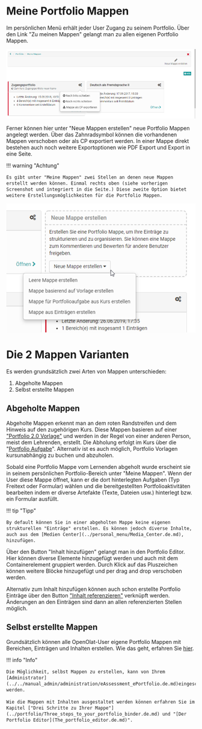 # Meine Portfolio Mappen

Im persönlichen Menü erhält jeder User Zugang zu seinem Portfolio. Über den Link "Zu meinen Mappen" gelangt man zu allen eigenen Portfolio Mappen.

![meine_mappen.png](assets/portfolio_meine_mappen.png)

Ferner können hier unter "Neue Mappen erstellen" neue Portfolio Mappen angelegt werden. Über das Zahnradsymbol können die vorhandenen Mappen verschoben oder als CP exportiert werden. In einer Mappe direkt bestehen auch noch weitere Exportoptionen wie PDF Export und Export in eine Seite.

!!! warning "Achtung"

    Es gibt unter "Meine Mappen" zwei Stellen an denen neue Mappen erstellt werden können. Einmal rechts oben (siehe vorherigen Screenshot und integriert in die Seite.) Diese zweite Option bietet weitere Erstellungsmöglichkeiten für die Portfolio Mappen.

![mappe_erstellen.png](assets/portfolio_mappe_erstellen2.jpg.png)

# Die 2 Mappen Varianten

Es werden grundsätzlich zwei Arten von Mappen unterschieden:

1. Abgeholte Mappen
2. Selbst erstellte Mappen

## Abgeholte Mappen

Abgeholte Mappen erkennt man an dem roten Randstreifen und dem Hinweis auf den zugehörigen Kurs. Diese Mappen basieren auf einer ["Portfolio 2.0 Vorlage"](../learningresources/Portfolio_template_Creation.de.md) und werden in der Regel von einer anderen Person, meist dem Lehrenden, erstellt. Die Abholung erfolgt im Kurs über die "[Portfolio Aufgabe](../learningresources/Portfolio_task_and_assignment_Collecting_and_editing.de.md)". Alternativ ist es auch möglich, Portfolio Vorlagen kursunabhängig zu buchen und abzuholen.

Sobald eine Portfolio Mappe vom Lernenden abgeholt wurde erscheint sie in seinem persönlichen Portfolio-Bereich unter "Meine Mappen". Wenn der User diese Mappe öffnet, kann er die dort hinterlegten Aufgaben (Typ Freitext oder Formular) wählen und die bereitgestellten Portfolioaktivitäten bearbeiten indem er diverse Artefakte (Texte, Dateien usw.) hinterlegt bzw. ein Formular ausfüllt.

!!! tip "Tipp"

    By default können Sie in einer abgeholten Mappe keine eigenen strukturellen "Einträge" erstellen. Es können jedoch diverse Inhalte, auch aus dem [Medien Center](../personal_menu/Media_Center.de.md), hinzufügen.

Über den Button "Inhalt hinzufügen" gelangt man in den Portfolio Editor. Hier können diverse Elemente hinzugefügt werden und auch mit dem Containerelement gruppiert werden. Durch Klick auf das Pluszeichen können weitere Blöcke hinzugefügt und per drag and drop verschoben werden.

Alternativ zum Inhalt hinzufügen können auch schon erstellte Portfolio Einträge über den Button ["Inhalt referenzieren"](Multiple_use_of_entries.de.md) verknüpft werden. Änderungen an den Einträgen sind dann an allen referenzierten Stellen möglich.

## Selbst erstellte Mappen

Grundsätzlich können alle OpenOlat-User eigene Portfolio Mappen mit Bereichen, Einträgen und Inhalten erstellen. Wie das geht, erfahren Sie [hier](../portfolio/Three_steps_to_your_portfolio_binder.de.md).

!!! info "Info"

    Die Möglichkeit, selbst Mappen zu erstellen, kann von Ihrem [Administrator](../../manual_admin/administration/eAssessment_ePortfolio.de.md)eingeschränkt werden.

    Wie die Mappen mit Inhalten ausgestaltet werden können erfahren Sie im Kapitel ["Drei Schritte zu Ihrer Mappe"](../portfolio/Three_steps_to_your_portfolio_binder.de.md) und "[Der Portfolio Editor](The_portfolio_editor.de.md)".

